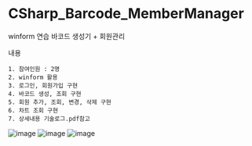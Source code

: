 # CSharp_Barcode_MemberManager
winform 연습 바코드 생성기 + 회원관리

내용

    1. 참여인원 : 2명
    2. winform 활용
    3. 로그인, 회원가입 구현
    4. 바코드 생성, 조회 구현
    5. 회원 추가, 조회, 변경, 삭제 구현
    6. 차트 조회 구현
    7. 상세내용 기술로그.pdf참고
    
![image](https://user-images.githubusercontent.com/26050767/87369627-ed5be400-c5bb-11ea-8908-9e36b1e12eb4.png)
![image](https://user-images.githubusercontent.com/26050767/87369633-f0ef6b00-c5bb-11ea-941f-895b20b0687a.png)
![image](https://user-images.githubusercontent.com/26050767/87369639-f482f200-c5bb-11ea-8c34-b0bfba5241e6.png)
